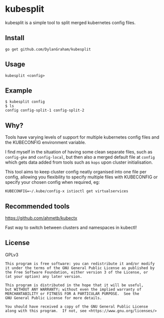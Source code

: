 # kubesplit

kubesplit is a simple tool to split merged kubernetes config files.

## Install

`go get github.com/DylanGraham/kubesplit`

## Usage

`kubesplit <config>`

## Example

```
$ kubesplit config
$ ls
config config-split-1 config-split-2
```

## Why?

Tools have varying levels of support for multiple kubernetes config files and the KUBECONFIG environment variable.

I find myself in the situation of having some clean separate files, such as `config-gke` and `config-local`, but then also a merged default file at `config` which gets data added from tools such as `kops` upon cluster initialisation.

This tool aims to keep cluster config neatly organised into one file per config, allowing you flexibility to specify multiple files with KUBECONFIG or specify your chosen config when required, eg:

`KUBECONFIG=~/.kube/config-x istioctl get virtualservices`

## Recommended tools
https://github.com/ahmetb/kubectx

Fast way to switch between clusters and namespaces in kubectl!


## License

GPLv3
```
This program is free software: you can redistribute it and/or modify
it under the terms of the GNU General Public License as published by
the Free Software Foundation, either version 3 of the License, or
(at your option) any later version.

This program is distributed in the hope that it will be useful,
but WITHOUT ANY WARRANTY; without even the implied warranty of
MERCHANTABILITY or FITNESS FOR A PARTICULAR PURPOSE.  See the
GNU General Public License for more details.

You should have received a copy of the GNU General Public License
along with this program.  If not, see <https://www.gnu.org/licenses/>
```
